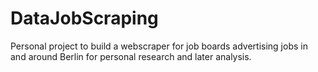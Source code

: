 # DataJobScraping
Personal project to build a webscraper for job boards advertising jobs in and around Berlin for personal research and later analysis.
